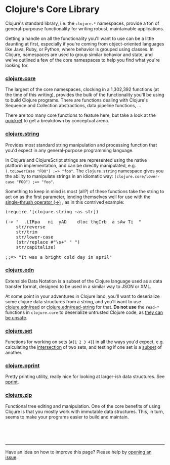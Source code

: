 # Clojure's Core Library

Clojure's standard library, i.e. the `clojure.*` namespaces, provide a
ton of general-purpouse functionality for writing robust, maintainable
applications.

Getting a handle on all the functionality you'll want to use can be a
little daunting at first, especially if you're coming from
object-oriented languages like Java, Ruby, or Python, where behavior
is grouped using classes. In Clojure, namespaces are used to group
similar behavior and state, and we've outlined a few of the core
namespaces to help you find what you're looking for.

### [clojure.core](/clojure.core)

The largest of the core namespaces, clocking in a 1,302,392 functions
(at the time of this writing), provides the bulk of the functionality
you'll be using to build Clojure programs. There are functions dealing
with Clojure's Sequence and Collection abstractions, data pipeline
functions, ...

There are too many core functions to feature here, but take a look at the
[quickref](/quickref) to get a breakdown by conceptual arena.

### [clojure.string](/clojure.string)

Provides most standard string manipulation and processing function
that you'd expect in any general-purpose programming language.

In Clojure and ClojureScript strings are represented using the native
platform implementation, and can be directly manipulated,
e.g. `(.toLowerCase "FOO") ;=> "foo"`. The `clojure.string` namespace
gives you the ability to manipulate strings in an idiomatic way:
`(clojure.core/lower-case "FOO") ;=> "foo"`.

Something to keep in mind is most (all?) of these functions take the
string to act on as the first parameter, lending themselves well for
use with the <a href="/clojure.core/->">single-thrush operator (->)</a>
, as in this contrived example:

<pre class="brush: clojure">
(require '[clojure.string :as str])

(-> "  .LIRpa   ni  yAD    dloc thgIrb  a sAw Ti  "
    str/reverse
    str/trim
    str/lower-case
    (str/replace #"\s+" " ")
    str/capitalize)

;;=> "It was a bright cold day in april"
</pre>

### [clojure.edn](/clojure.edn)

Extensible Data Notation is a subset of the Clojure language used as a
data transfer format, designed to be used in a similar way to JSON or
XML.

At some point in your adventures in Clojure land, you'll want to
deserialize some clojure data structures from a string, and you'll
want to use [clojure.edn/read](/clojure.edn/read) or
[clojure.edn/read-string](/clojure.edn/read-string) for that. **Do not
use** the `read-*` functions in `clojure.core` to deserialize untrusted Clojure code, as [they can be unsafe](http://www.learningclojure.com/2013/02/clojures-reader-is-unsafe.html).


### [clojure.set](/clojure.set)

Functions for working on sets (`#{1 2 3 4}`) in all the ways you'd expect, e.g. calculating the [intersection](/clojure.set/intersection) of two sets, and testing if one set is a [subset](/clojure.set/subset_q) of another.


### [clojure.pprint](/clojure.pprint)

Pretty printing utility, really nice for looking at larger-ish data structures. See [pprint](/clojure.pprint/pprint).


### [clojure.zip](/clojure.zip)

Functional tree editing and manipulation. One of the core benefits of using Clojure is that you mostly work with immutable data structures. This, in turn, seems to make your programs easier to build and maintain.


<br />
<br />
<br />
<hr />

Have an idea on how to improve this page? Please help by [opening an issue](https://github.com/zk/clojuredocs/issues).
